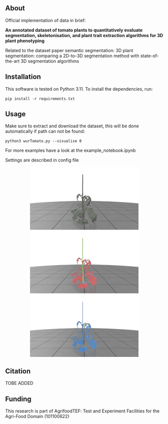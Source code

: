 <!-- # Robot harvester: works perfect
![robot](assets/example.jpg "robot")
> **Robot harvester: works perfect**\
> Me Myself, Some Supervisor, Some Other Person
> Paper: https://todo.nl -->

## About
Official implementation of data in brief: 

**An annotated dataset of tomato plants to quantitatively evaluate segmentation, skeletonisation, and plant trait extraction algorithms for 3D plant phenotyping**

Related to the dataset paper semantic segmentation:
3D plant segmentation: comparing a 2D-to-3D segmentation method with state-of-the-art 3D segmentation algorithms

## Installation
This software is tested on Python 3.11. To install the dependencies, run:
```
pip install -r requirements.txt
```

## Usage
Make sure to extract and download the dataset, this will be done automatically if path can not be found:
```
python3 wurTomato.py --visualise 0
```
For more examples have a look at the example_notebook.ipynb

Settings are described in config file

<center>
    <p align="center">
        <img src="Resources/3D_tomato_plant.png" height="200" />
        <img src="Resources/3D_tomato_plant_semantic.png" height="200" />
        <img src="Resources/3D_tomato_plant_skeleton.png" height="200" />
    </p>
</center>

## Citation
TOBE ADDED

## Funding
This research is part of AgrifoodTEF: Test and Experiment Facilities for the Agri-Food Domain (101100622)
